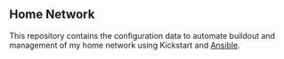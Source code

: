 ## Home Network ##

This repository contains the configuration data to automate buildout
and management of my home network using Kickstart and
[Ansible](www.ansibleworks.com).

